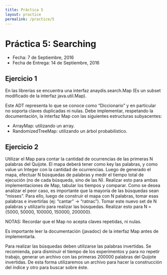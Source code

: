 ```yaml
---
title: Práctica 5
layout: practice
permalink: /practice/5
---
```


# Práctica 5: Searching

* Fecha: 7 de Septiembre, 2016
* Fecha de Entrega: 14 de Septiembre, 2016

## Ejercicio 1

En las librerías se encuentra una interfaz anaydis.search.Map (Es un subset modificado de la interfaz java.util.Map).

Este ADT representa lo que se conoce como “Diccionario” y en particular no soporta claves duplicadas ni nulas.
Debe implementar, respetando la documentación, la interfaz Map con las siguientes estructuras subyacentes:

* ArrayMap: utilizando un array.
* RandomizedTreeMap: utilizando un árbol probabilístico.

## Ejercicio 2

Utilizar el Map para contar la cantidad de ocurrencias de las primeras N palabras del Quijote.
El mapa deberá tener como key las palabras, y como value un Integer con la cantidad de ocurrencias.
Luego de generado el mapa, efectuar N búsquedas de palabras y medir el tiempo total de ejecución (no de cada búsqueda, sino de las N).
Realizar esto para ambas implementaciones de Map, tabular los tiempos y comparar.
Como se desea analizar el peor caso, es importante que la mayoría de las búsquedas sean “misses”. Para ello, luego de construir el mapa con N palabras, tomar esas palabras e invertirlas (ej: “cantar” -> “ratnac”). Tomar este nuevo set de N palabras y utilizarlo para realizar las búsquedas.
Realizar esto para N = {5000, 50000, 100000, 150000, 200000}.

NOTAS:
Recordar que el Map no acepta claves repetidas, ni nulas.

Es importante leer la documentación (javadoc) de la interfaz Map antes de implementarla.

Para realizar las búsquedas deben utilizarse las palabras invertidas. Se recomienda, para disminuir el tiempo de los experimentos y para no repetir trabajo, generar un archivo con las primeras 200000 palabras del Quijote invertidas. De esta forma utilizaremos un archivo para hacer la construcción del índice y otro para buscar sobre éste.
